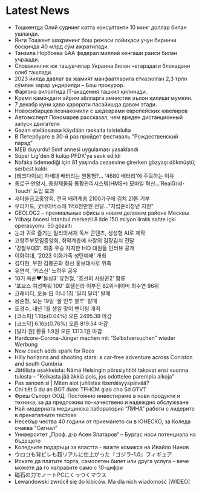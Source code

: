 # Latest News
-  Тошкентда Олий суднинг катта консултанти 10 минг доллар билан ушланди.
-  Янги Тошкент шаҳрининг бош режаси лойиҳаси учун биринчи босқичда 40 млрд сўм ажратилади.
-  Танзила Норбоева БАА федерал миллий кенгаши раиси билан учрашди.
-  Словакиялик юк ташувчилар Украина билан чегарадаги блокадани олиб ташлади.
-  2023 йилда давлат ва жамият манфаатларига етказилган 2,3 трлн сўмлик зарар ундирилди – Бош прокурор.
-  Фарғона вилоятида IT-академия ташкил қилинади.
-  Кремл қамоқдаги айрим аёлларга амнистия эълон қилиши мумкин.
-  7 декабр куни ҳаво ҳарорати пасайишда давом этади.
-  Новосибирцев познакомили с шедеврами европейских ювелиров
-  Автоэксперт Пономарев рассказал, чем вреден дистанционный запуск двигателя
-  Gazan eteläosassa käydään raskaita taisteluita
-  В Петербурге в 30-й раз пройдет фестиваль "Рождественский парад"
-  MEB duyurdu! Sınıf annesi uygulaması yasaklandı
-  Süper Lig'den 8 kulüp PFDK'ya sevk edildi
-  Nafaka ödemediği için 81 yaşında cezaevine girerken gözyaşı dökmüştü; serbest kaldı
-  [테크다이브] 차세대 배터리는 원통형?… '4680 배터리'에 주목하는 이유
-  종로구·안양시, 종량제물품 통합관리시스템(HMS+) 모바일 혁신…'RealGrid-Touch' 도입 효과
-  새마을금고중앙회, 전국 배려계층 2100가구에 김치 21톤 기부
-  우리카드, 굿네이버스에 1억6천만원 전달…"자립준비청년 지원"
-  GEOLOG2 – премиальные офисы в новом деловом районе Москвы
-  Yılbaşı öncesi İstanbul merkezli 8 ilde 150 milyon liralık sahte içki operasyonu: 50 gözaltı
-  눈과 귀로 즐기는 밀리의서재 독서 콘텐츠, 생성형 AI로 제작
-  고향주부모임중앙회, 취약계층에 사랑의 김장김치 전달
-  '강철부대3', 최종 우승 차지한 HID 대원들 인터뷰 공개
-  이화여대, ‘2023 이화가족 성탄예배’ 개최
-  김다현, 부친 김봉곤과 정선 홍보대사로 위촉
-  유연석, '키스신' 노하우 공유
-  10기 옥순♥'돌싱3' 유현철, '조선의 사랑꾼2' 합류
-  '포브스 여성파워 100' 호텔신라 이부진 82위·네이버 최수연 96위
-  크래비티, 오늘 日 미니 1집 '딜리 달리' 발매
-  용준형, 오는 19일 '폴 인투 블루' 발매
-  도경수, 내년 1월 생일 맞이 팬미팅 개최
-  [코스피] 1.10p(0.04%) 오른 2495.38 마감
-  [코스닥] 6.16p(0.76%) 오른 819.54 마감
-  [달러·원] 환율 1.9원 오른 1313.1원 마감
-  Hardcore-Corona-Jünger machen mit “Selbstversuchen” wieder Werbung
-  New coach adds spark for Roos
-  Hilly horizons and shooting stars: a car-free adventure across Coniston and south Cumbria
-  Jättilista osakkeista: Nämä Helsingin pörssiyhtiöt takovat ensi vuonna tulosta – ”Kelkasta jää äkkiä pois, jos odottelee parempia aikoja”
-  Pas sanoen si | Miten aiot juhlistaa itsenäisyyspäivää?
-  Chi tiết 5 dự án BOT được TPHCM giao cho Sở GTVT
-  Фреш Съпорт ООД: Постоянно инвестираме в нови продукти и техника, за да предложим по-качествено и надеждно обслужване
-  Най-модерната медицинска лаборатория “ЛИНА” работи с лидерите в пренаталните тестове
-  Несебър чества 40 години от приемането си в ЮНЕСКО, за Коледа очаква “Сигнал”
-  Университет „Проф. д-р Асен Златаров“ – Бургас носи потенциала на бъдещето
-  Коледните подаръци за властта - вижте комикса на Ивайло Нинов
-  ウロコも背ビレも超リアルに仕上がった『ゴジラ-1.0』フィギュア
-  Искате да платите торта, самолетен билет или друга услуга – вече можете да го направите само с 10-цифри
-  磁石の力でノートPCにくっつくマウス
-  Lewandowski zwrócił się do kibiców. Ma dla nich wiadomość [WIDEO]
